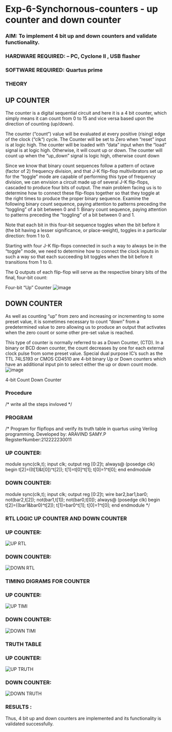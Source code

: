 # Exp-6-Synchornous-counters - up counter and down counter 
### AIM: To implement 4 bit up and down counters and validate  functionality.
### HARDWARE REQUIRED:  – PC, Cyclone II , USB flasher
### SOFTWARE REQUIRED:   Quartus prime
### THEORY 

## UP COUNTER 
The counter is a digital sequential circuit and here it is a 4 bit counter, which simply means it can count from 0 to 15 and vice versa based upon the direction of counting (up/down). 

The counter (“count“) value will be evaluated at every positive (rising) edge of the clock (“clk“) cycle.
The Counter will be set to Zero when “reset” input is at logic high.
The counter will be loaded with “data” input when the “load” signal is at logic high. Otherwise, it will count up or down.
The counter will count up when the “up_down” signal is logic high, otherwise count down

Since we know that binary count sequences follow a pattern of octave (factor of 2) frequency division, and that J-K flip-flop multivibrators set up for the “toggle” mode are capable of performing this type of frequency division, we can envision a circuit made up of several J-K flip-flops, cascaded to produce four bits of output.
The main problem facing us is to determine how to connect these flip-flops together so that they toggle at the right times to produce the proper binary sequence.
Examine the following binary count sequence, paying attention to patterns preceding the “toggling” of a bit between 0 and 1:
Binary count sequence, paying attention to patterns preceding the “toggling” of a bit between 0 and 1.

Note that each bit in this four-bit sequence toggles when the bit before it (the bit having a lesser significance, or place-weight), toggles in a particular direction: from 1 to 0.



 
 

Starting with four J-K flip-flops connected in such a way to always be in the “toggle” mode, we need to determine how to connect the clock inputs in such a way so that each succeeding bit toggles when the bit before it transitions from 1 to 0.

The Q outputs of each flip-flop will serve as the respective binary bits of the final, four-bit count:

 
 

Four-bit “Up” Counter
![image](https://user-images.githubusercontent.com/36288975/169644758-b2f4339d-9532-40c5-af40-8f4f8c942e2c.png)



## DOWN COUNTER 

As well as counting “up” from zero and increasing or incrementing to some preset value, it is sometimes necessary to count “down” from a predetermined value to zero allowing us to produce an output that activates when the zero count or some other pre-set value is reached.

This type of counter is normally referred to as a Down Counter, (CTD). In a binary or BCD down counter, the count decreases by one for each external clock pulse from some preset value. Special dual purpose IC’s such as the TTL 74LS193 or CMOS CD4510 are 4-bit binary Up or Down counters which have an additional input pin to select either the up or down count mode.
![image](https://user-images.githubusercontent.com/36288975/169644844-1a14e123-7228-4ed8-81a9-eb937dff4ac8.png)


4-bit Count Down Counter
### Procedure
/* write all the steps invloved */



### PROGRAM 
/*
Program for flipflops  and verify its truth table in quartus using Verilog programming.
Developed by: ARAVIND SAMY.P
RegisterNumber:212222230011
### UP COUNTER:

module sync(clk,t);
input clk;
output reg [0:2]t;
always@ (posedge clk)
begin
t[2]=((t[1]&t[0])^t[2]);
t[1]=t[0]^t[1];
t[0]=1^t[0];
end
endmodule

### DOWN COUNTER:
module sync(clk,t);
input clk;
output reg [0:2]t;
wire bar2,bar1,bar0;
not(bar2,t[2]);
not(bar1,t[1]);
not(bar0,t[0]);
always@ (posedge clk)
begin
t[2]=((bar1&bar0)^t[2]);
t[1]=bar0^t[1];
t[0]=1^t[0];
end
endmodule
*/






### RTL LOGIC UP COUNTER AND DOWN COUNTER  
### UP COUNTER:

![UP RTL](https://github.com/Aravindsamy04/Exp-7-Synchornous-counters-/assets/113497037/8eb088cc-f63c-4b0b-92b2-b6a47d8978e8)

### DOWN COUNTER:


![DOWN RTL](https://github.com/Aravindsamy04/Exp-7-Synchornous-counters-/assets/113497037/d9df028e-1f07-4352-8be8-17220d0cbbc6)



### TIMING DIGRAMS FOR COUNTER  
### UP COUNTER:
![UP TIMI](https://github.com/Aravindsamy04/Exp-7-Synchornous-counters-/assets/113497037/6bce420b-0dff-4b9d-94e4-88ae4637da51)


### DOWN COUNTER:

![DOWN TIMI](https://github.com/Aravindsamy04/Exp-7-Synchornous-counters-/assets/113497037/88f57263-f995-46de-9ebb-4d5ef8bc9ab8)



### TRUTH TABLE 
### UP COUNTER:
![UP TRUTH](https://github.com/Aravindsamy04/Exp-7-Synchornous-counters-/assets/113497037/bcf6e401-a332-4af5-99b4-916971c91b33)


### DOWN COUNTER:


![DOWN TRUTH](https://github.com/Aravindsamy04/Exp-7-Synchornous-counters-/assets/113497037/32d17096-25e7-4b30-a2cf-f7318e423fb0)


### RESULTS :
Thus, 4 bit up and down counters are implemented and its functionality is validated successfully.



